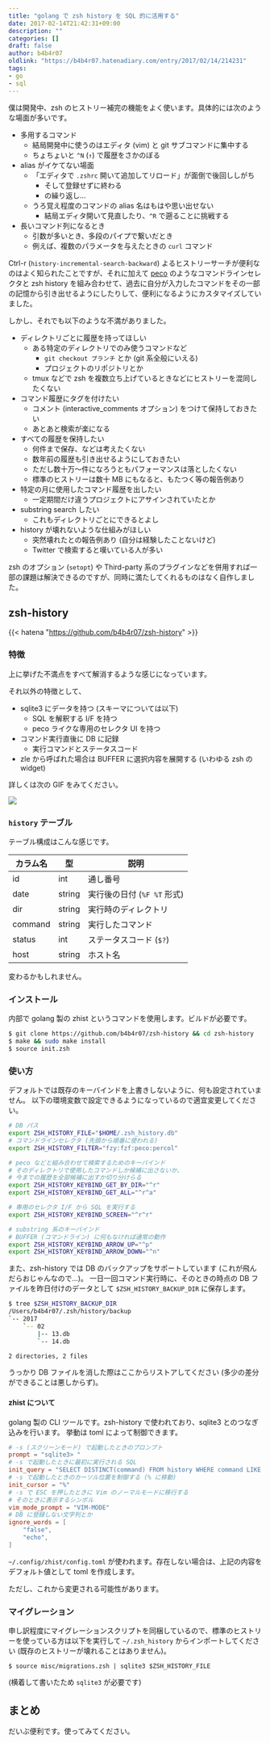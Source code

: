 ```yaml
---
title: "golang で zsh history を SQL 的に活用する"
date: 2017-02-14T21:42:31+09:00
description: ""
categories: []
draft: false
author: b4b4r07
oldlink: "https://b4b4r07.hatenadiary.com/entry/2017/02/14/214231"
tags:
- go
- sql
---
```


僕は開発中、zsh のヒストリー補完の機能をよく使います。具体的には次のような場面が多いです。

- 多用するコマンド
  - 結局開発中に使うのはエディタ (vim) と git サブコマンドに集中する
  - ちょちょいと `^N` (`↑`) で履歴をさかのぼる
- alias がイケてない場面
  - 「エディタで `.zshrc` 開いて追加してリロード」が面倒で後回ししがち
    - そして登録せずに終わる
    - の繰り返し...
  - うろ覚え程度のコマンドの alias 名はもはや思い出せない
    - 結局エディタ開いて見直したり、`^R` で遡ることに挑戦する
- 長いコマンド列になるとき
  - 引数が多いとき、多段のパイプで繋いだとき
  - 例えば、複数のパラメータを与えたときの `curl` コマンド

Ctrl-r (`history-incremental-search-backward`) よるヒストリーサーチが便利なのはよく知られたことですが、それに加えて [peco](https://github.com/peco/peco) のようなコマンドラインセレクタと zsh history を組み合わせて、過去に自分が入力したコマンドをその一部の記憶から引き出せるようにしたりして、便利になるようにカスタマイズしていました。

しかし、それでも以下のような不満がありました。

- ディレクトリごとに履歴を持ってほしい
  - ある特定のディレクトリでのみ使うコマンドなど
    - `git checkout ブランチ` とか (git 系全般にいえる)
    - プロジェクトのリポジトリとか
  - tmux などで zsh を複数立ち上げているときなどにヒストリーを混同したくない
- コマンド履歴にタグを付けたい
  - コメント (interactive_comments オプション) をつけて保持しておきたい
  - あとあと検索が楽になる
- すべての履歴を保持したい
  - 何件まで保存、などは考えたくない
  - 数年前の履歴も引き出せるようにしておきたい
  - ただし数十万〜件になろうともパフォーマンスは落としたくない
  - 標準のヒストリーは数十 MB にもなると、もたつく等の報告例あり
- 特定の月に使用したコマンド履歴を出したい
  - 一定期間だけ違うプロジェクトにアサインされていたとか
- substring search したい
  - これもディレクトリごとにできるとよし
- history が壊れないような仕組みがほしい
  - 突然壊れたとの報告例あり (自分は経験したことないけど)
  - Twitter で検索すると嘆いている人が多い

zsh のオプション (`setopt`) や Third-party 系のプラグインなどを併用すれば一部の課題は解決できるのですが、同時に満たしてくれるものはなく自作しました。

## zsh-history

{{< hatena "https://github.com/b4b4r07/zsh-history" >}}

### 特徴

上に挙げた不満点をすべて解消するような感じになっています。

それ以外の特徴として、

- sqlite3 にデータを持つ (スキーマについては以下)
  - SQL を解釈する I/F を持つ
  - peco ライクな専用のセレクタ UI を持つ
- コマンド実行直後に DB に記録
  - 実行コマンドとステータスコード
- zle から呼ばれた場合は BUFFER に選択内容を展開する (いわゆる zsh の widget)

詳しくは次の GIF をみてください。

![](https://cl.ly/032Z0Y2Z0Q2v/c.gif)

### `history` テーブル

テーブル構成はこんな感じです。

カラム名 | 型 | 説明
---|---|---
id | int | 通し番号
date | string | 実行後の日付 (`%F %T` 形式)
dir | string | 実行時のディレクトリ
command | string | 実行したコマンド
status | int | ステータスコード (`$?`)
host | string | ホスト名

変わるかもしれません。

### インストール

内部で golang 製の zhist というコマンドを使用します。ビルドが必要です。

```bash
$ git clone https://github.com/b4b4r07/zsh-history && cd zsh-history
$ make && sudo make install
$ source init.zsh
```

### 使い方

デフォルトでは既存のキーバインドを上書きしないように、何も設定されていません。
以下の環境変数で設定できるようになっているので適宜変更してください。

```zsh
# DB パス
export ZSH_HISTORY_FILE="$HOME/.zsh_history.db"
# コマンドラインセレクタ (先頭から順番に使われる)
export ZSH_HISTORY_FILTER="fzy:fzf:peco:percol"

# peco などと組み合わせて検索するためのキーバインド
# そのディレクトリで使用したコマンドしか候補に出さないか、
# 今までの履歴を全部候補に出すか切り分けらる
export ZSH_HISTORY_KEYBIND_GET_BY_DIR="^r"
export ZSH_HISTORY_KEYBIND_GET_ALL="^r^a"

# 専用のセレクタ I/F から SQL を実行する
export ZSH_HISTORY_KEYBIND_SCREEN="^r^r"

# substring 系のキーバインド
# BUFFER (コマンドライン) に何もなければ通常の動作
export ZSH_HISTORY_KEYBIND_ARROW_UP="^p"
export ZSH_HISTORY_KEYBIND_ARROW_DOWN="^n"
```

また、zsh-history では DB のバックアップをサポートしています (これが飛んだらおじゃんなので...)。
一日一回コマンド実行時に、そのときの時点の DB ファイルを昨日付けのデータとして `$ZSH_HISTORY_BACKUP_DIR` に保存します。

```bash
$ tree $ZSH_HISTORY_BACKUP_DIR
/Users/b4b4r07/.zsh/history/backup
`-- 2017
    `-- 02
        |-- 13.db
        `-- 14.db

2 directories, 2 files
```

うっかり DB ファイルを消した際はここからリストアしてください (多少の差分ができることは悪しからず)。

#### zhist について

golang 製の CLI ツールです。zsh-history で使われており、sqlite3 とのつなぎ込みを行います。
挙動は toml によって制御できます。

```toml
# -s (スクリーンモード) で起動したときのプロンプト
prompt = "sqlite3> "
# -s で起動したときに最初に実行される SQL
init_query = "SELECT DISTINCT(command) FROM history WHERE command LIKE '%%' AND status = 0 ORDER BY id DESC"
# -s で起動したときのカーソル位置を制御する (% に移動)
init_cursor = "%"
# -s で ESC を押したときに Vim のノーマルモードに移行する
# そのときに表示するシンボル
vim_mode_prompt = "VIM-MODE"
# DB に登録しない文字列とか
ignore_words = [
    "false",
    "echo",
]
```

`~/.config/zhist/config.toml` が使われます。存在しない場合は、上記の内容をデフォルト値として toml を作成します。

ただし、これから変更される可能性があります。

### マイグレーション

申し訳程度にマイグレーションスクリプトを同梱しているので、標準のヒストリーを使っている方は以下を実行して `~/.zsh_history` からインポートしてください (既存のヒストリーが壊れることはありません)。

```console
$ source misc/migrations.zsh | sqlite3 $ZSH_HISTORY_FILE
```

(横着して書いたため `sqlite3` が必要です)

## まとめ

だいぶ便利です。使ってみてください。

[repo]: https://github.com/b4b4r07/zsh-history
